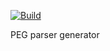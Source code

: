 [![Build](https://travis-ci.org/hdemon/sally.svg?branch=master)](https://travis-ci.org/hdemon/sally.svg?branch=master)

PEG parser generator
